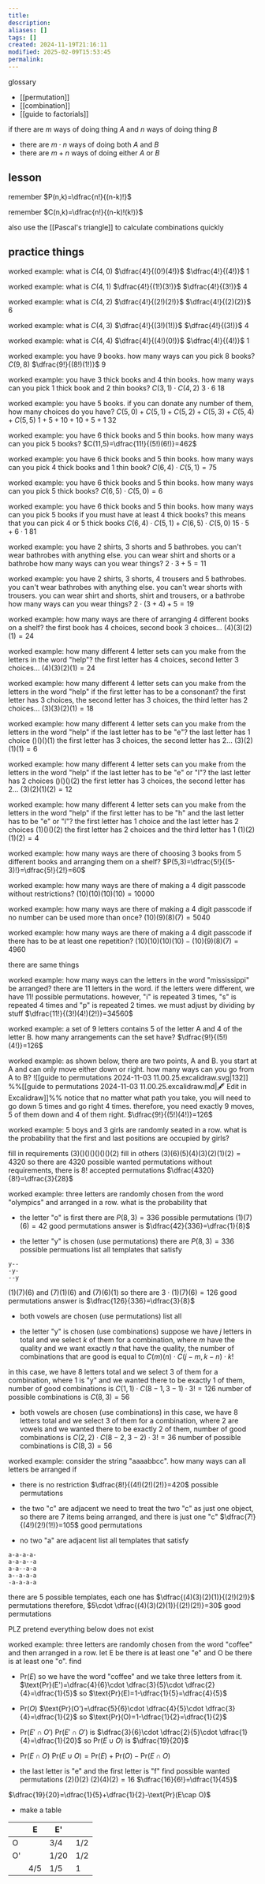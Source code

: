 ```yaml
---
title: 
description: 
aliases: []
tags: []
created: 2024-11-19T21:16:11
modified: 2025-02-09T15:53:45
permalink:
---
```


glossary
- [[permutation]]
- [[combination]]
- [[guide to factorials]]

if there are $m$ ways of doing thing $A$ and $n$ ways of doing thing $B$
- there are $m\cdot n$ ways of doing both $A$ and $B$
- there are $m+n$ ways of doing either $A$ or $B$

## lesson

remember $P(n,k)=\dfrac{n!}{(n-k)!}$

remember $C(n,k)=\dfrac{n!}{(n-k)!(k!)}$

also use the [[Pascal's triangle]] to calculate combinations quickly

## practice things

worked example: what is $C(4,0)$
$\dfrac{4!}{(0!)(4!)}$
$\dfrac{4!}{(4!)}$
$1$

worked example: what is $C(4,1)$
$\dfrac{4!}{(1!)(3!)}$
$\dfrac{4!}{(3!)}$
$4$

worked example: what is $C(4,2)$
$\dfrac{4!}{(2!)(2!)}$
$\dfrac{4!}{(2)(2)}$
$6$

worked example: what is $C(4,3)$
$\dfrac{4!}{(3!)(1!)}$
$\dfrac{4!}{(3!)}$
$4$

worked example: what is $C(4,4)$
$\dfrac{4!}{(4!)(0!)}$
$\dfrac{4!}{(4!)}$
$1$


worked example: you have 9 books. how many ways can you pick 8 books?
$C(9,8)$
$\dfrac{9!}{(8!)(1!)}$
$9$

worked example: you have 3 thick books and 4 thin books. how many ways can you pick 1 thick book and 2 thin books?
$C(3,1)\cdot C(4,2)$
$3\cdot 6$
$18$

worked example: you have 5 books. if you can donate any number of them, how many choices do you have?
$C(5,0)+C(5,1)+C(5,2)+C(5,3)+C(5,4)+C(5,5)$
$1+5+10+10+5+1$
$32$


worked example: you have 6 thick books and 5 thin books. how many ways can you pick 5 books?
$C(11,5)=\dfrac{11!}{(5!)(6!)}=462$

worked example: you have 6 thick books and 5 thin books. how many ways can you pick 4 thick books and 1 thin book?
$C(6,4)\cdot C(5,1)=75$

worked example: you have 6 thick books and 5 thin books. how many ways can you pick 5 thick books?
$C(6,5)\cdot C(5,0)=6$

worked example: you have 6 thick books and 5 thin books. how many ways can you pick 5 books if you must have at least 4 thick books?
this means that you can pick 4 or 5 thick books
$C(6,4)\cdot C(5,1)+C(6,5)\cdot C(5,0)$
$15\cdot 5+6\cdot1$
$81$




worked example: you have 2 shirts, 3 shorts and 5 bathrobes. you can't wear bathrobes with anything else.
you can wear shirt and shorts or a bathrobe
how many ways can you wear things?
$2\cdot 3+5=11$


worked example: you have 2 shirts, 3 shorts, 4 trousers and 5 bathrobes. you can't wear bathrobes with anything else. you can't wear shorts with trousers.
you can wear shirt and shorts, shirt and trousers, or a bathrobe
how many ways can you wear things?
$2\cdot(3+4)+5=19$


worked example: how many ways are there of arranging 4 different books on a shelf?
the first book has 4 choices, second book 3 choices...
$(4)(3)(2)(1)=24$


worked example: how many different 4 letter sets can you make from the letters in the word "help"?
the first letter has 4 choices, second letter 3 choices...
$(4)(3)(2)(1)=24$


worked example: how many different 4 letter sets can you make from the letters in the word "help" if the first letter has to be a consonant?
the first letter has 3 choices, the second letter has 3 choices, the third letter has 2 choices...
$(3)(3)(2)(1)=18$


worked example: how many different 4 letter sets can you make from the letters in the word "help" if the last letter has to be "e"?
the last letter has 1 choice
$()()()(1)$
the first letter has 3 choices, the second letter has 2...
$(3)(2)(1)(1)=6$


worked example: how many different 4 letter sets can you make from the letters in the word "help" if the last letter has to be "e" or "l"?
the last letter has 2 choices
$()()()(2)$
the first letter has 3 choices, the second letter has 2...
$(3)(2)(1)(2)=12$

worked example: how many different 4 letter sets can you make from the letters in the word "help" if the first letter has to be "h" and the last letter has to be "e" or "l"?
the first letter has 1 choice and the last letter has 2 choices
$(1)()()(2)$
the first letter has 2 choices and the third letter has 1
$(1)(2)(1)(2)=4$





worked example: how many ways are there of choosing 3 books from 5 different books and arranging them on a shelf?
$P(5,3)=\dfrac{5!}{(5-3)!}=\dfrac{5!}{2!}=60$



worked example: how many ways are there of making a 4 digit passcode without restrictions?
$(10)(10)(10)(10)=10000$

worked example: how many ways are there of making a 4 digit passcode if no number can be used more than once?
$(10)(9)(8)(7)=5040$

worked example: how many ways are there of making a 4 digit passcode if there has to be at least one repetition?
$(10)(10)(10)(10)-(10)(9)(8)(7)=4960$



there are same things


worked example: how many ways can the letters in the word "mississippi" be arranged?
there are 11 letters in the word. if the letters were different, we have $11!$ possible permutations.
however, "i" is repeated 3 times, "s" is repeated 4 times and "p" is repeated 2 times. we must adjust by dividing by stuff
$\dfrac{11!}{(3!)(4!)(2!)}=34560$


worked example: a set of 9 letters contains 5 of the letter A and 4 of the letter B. how many arrangements can the set have?
$\dfrac{9!}{(5!)(4!)}=126$ 

worked example: as shown below, there are two points, A and B. you start at A and can only move either down or right. how many ways can you go from A to B?
![[guide to permutations 2024-11-03 11.00.25.excalidraw.svg|132]]
%%[[guide to permutations 2024-11-03 11.00.25.excalidraw.md|🖋 Edit in Excalidraw]]%%
notice that no matter what path you take, you will need to go down 5 times and go right 4 times.
therefore, you need exactly 9 moves, 5 of them down and 4 of them right.
$\dfrac{9!}{(5!)(4!)}=126$


worked example: 5 boys and 3 girls are randomly seated in a row. what is the probability that the first and last positions are occupied by girls?

fill in requirements
$(3)()()()()()()(2)$
fill in others
$(3)(6)(5)(4)(3)(2)(1)(2)=4320$
so there are 4320 possible wanted permutations
without requirements, there is $8!$ accepted permutations
$\dfrac{4320}{8!}=\dfrac{3}{28}$




worked example: three letters are randomly chosen from the word "olympics" and arranged in a row. what is the probability that
- the letter "o" is first
there are $P(8,3)=336$ possible permutations
$(1)(7)(6)=42$ good permutations
answer is $\dfrac{42}{336}=\dfrac{1}{8}$

- the letter "y" is chosen (use permutations)
there are $P(8,3)=336$ possible permuations
list all templates that satisfy

```
y--
-y-
--y
```

$(1)(7)(6)$ and $(7)(1)(6)$ and $(7)(6)(1)$
so there are $3\cdot (1)(7)(6)=126$ good permutations
answer is $\dfrac{126}{336}=\dfrac{3}{8}$


- both vowels are chosen (use permutations)
list all

- the letter "y" is chosen (use combinations)
suppose we have $j$ letters in total and we select $k$ of them for a combination, where $m$ have the quality and we want exactly $n$ that have the quality,
the number of combinations that are good is equal to $C(m)(n)\cdot C(j-m,k-n)\cdot k!$

in this case, we have 8 letters total and we select 3 of them for a combination, where 1 is "y" and we wanted there to be exactly 1 of them,
number of good combinations is $C(1,1)\cdot C(8-1,3-1)\cdot 3!=126$
number of possible combinations is $C(8,3)=56$

- both vowels are chosen (use combinations)
in this case, we have 8 letters total and we select 3 of them for a combination, where 2 are vowels and we wanted there to be exactly 2 of them,
number of good combinations is $C(2,2)\cdot C(8-2,3-2)\cdot 3!=36$
number of possible combinations is $C(8,3)=56$




worked example: consider the string "aaaabbcc". how many ways can all letters be arranged if
- there is no restriction
$\dfrac{8!}{(4!)(2!)(2!)}=420$ possible permutations

- the two "c" are adjacent
we need to treat the two "c" as just one object, so there are 7 items being arranged, and there is just one "c"
$\dfrac{7!}{(4!)(2!)(1!)}=105$ good permutations

- no two "a" are adjacent
list all templates that satisfy

```
a-a-a-a-
a-a-a--a
a-a--a-a
a--a-a-a
-a-a-a-a
```

there are 5 possible templates, each one has $\dfrac{(4)(3)(2)(1)}{(2!)(2!)}$ permutations
therefore, $5\cdot \dfrac{(4)(3)(2)(1)}{(2!)(2!)}=30$ good permutations






PLZ pretend everything below does not exist


worked example: three letters are randomly chosen from the word "coffee" and then arranged in a row. let E be there is at least one "e" and O be there is at least one "o". find
- $\text{Pr}(E)$
so we have the word "coffee" and we take three letters from it.
$\text{Pr}(E')=\dfrac{4}{6}\cdot \dfrac{3}{5}\cdot \dfrac{2}{4}=\dfrac{1}{5}$
so $\text{Pr}(E)=1-\dfrac{1}{5}=\dfrac{4}{5}$

- $\text{Pr}(O)$
$\text{Pr}(O')=\dfrac{5}{6}\cdot \dfrac{4}{5}\cdot \dfrac{3}{4}=\dfrac{1}{2}$
so $\text{Pr}(O)=1-\dfrac{1}{2}=\dfrac{1}{2}$

- $\text{Pr}(E'\cap O')$
$\text{Pr}(E' \cap O')$ is $\dfrac{3}{6}\cdot \dfrac{2}{5}\cdot \dfrac{1}{4}=\dfrac{1}{20}$
so $\text{Pr}(E\cup O)$ is $\dfrac{19}{20}$

- $\text{Pr}(E\cap O)$
$\text{Pr}(E\cup O)=\text{Pr}(E)+\text{Pr}(O)-\text{Pr}(E\cap O)$


- the last letter is "e" and the first letter is "f"
find possible wanted permutations
$(2)()(2)$
$(2)(4)(2)=16$
$\dfrac{16}{6!}=\dfrac{1}{45}$


$\dfrac{19}{20}=\dfrac{1}{5}+\dfrac{1}{2}-\text{Pr}(E\cap O)$


- make a table

|     | E   | E'   |     |
| --- | --- | ---- | --- |
| O   |     | 3/4  | 1/2 |
| O'  |     | 1/20 | 1/2 |
|     | 4/5 | 1/5  | 1   |
